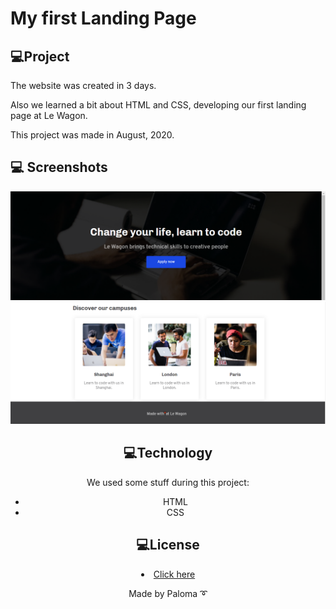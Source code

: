 <h1> My first Landing Page</h1>


## 💻Project
The website was created in 3 days.

Also we learned a bit about HTML and CSS, developing our first landing page at Le Wagon.

This project was made in August, 2020.

## 💻  Screenshots
<div align="center">
  <img src="https://github.com/palomavila/landingpage/blob/main/github/bg.png" alt"Banner" title="Banner" />
 
 <div align="center">
  <img src="https://github.com/palomavila/landingpage/blob/main/github/restof.png" alt"Cards+Footer" title="Cards+Footer" />
  

## 💻Technology

We used some stuff during this project: 

<ul>
  <li>HTML</li>
  <li>CSS</li>
 
</ul>

## 💻License

 <li><a href=https://github.com/palomavila/landingpage/blob/main/LICENSE">Click here</a></li>

<p align="center">Made by Paloma ➰</p>
